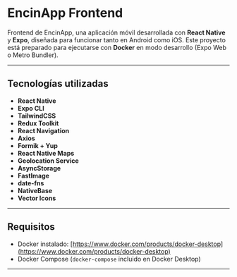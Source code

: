 # EncinApp Frontend

Frontend de EncinApp, una aplicación móvil desarrollada con **React Native** y **Expo**, diseñada para funcionar tanto en Android como iOS. Este proyecto está preparado para ejecutarse con **Docker** en modo desarrollo (Expo Web o Metro Bundler).

---

## Tecnologías utilizadas

- **React Native**
- **Expo CLI**
- **TailwindCSS**
- **Redux Toolkit**
- **React Navigation**
- **Axios**
- **Formik + Yup**
- **React Native Maps**
- **Geolocation Service**
- **AsyncStorage**
- **FastImage**
- **date-fns**
- **NativeBase**
- **Vector Icons**

---

## Requisitos

- Docker instalado: [https://www.docker.com/products/docker-desktop](https://www.docker.com/products/docker-desktop)
- Docker Compose (`docker-compose` incluido en Docker Desktop)

---
